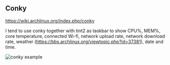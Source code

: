 ## Conky

https://wiki.archlinux.org/index.php/conky

I tend to use conky together with tint2 as taskbar to show CPU%, MEM%, core temperature, connected Wi-fi, network upload rate, network download rate, weather (https://bbs.archlinux.org/viewtopic.php?id=37381), date and time.

![conky example](https://my.mixtape.moe/fkakug.png)
